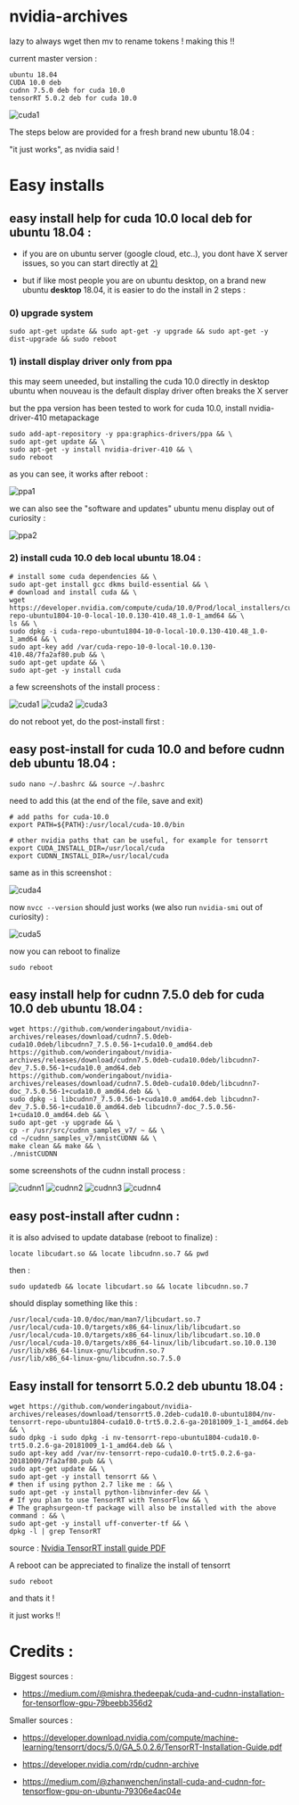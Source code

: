 # nvidia-archives

lazy to always wget then mv to rename tokens ! making this !!

current master version : 

```
ubuntu 18.04
CUDA 10.0 deb
cudnn 7.5.0 deb for cuda 10.0
tensorRT 5.0.2 deb for cuda 10.0
```

![cuda1](https://raw.githubusercontent.com/wonderingabout/nvidia-archives/master/pictures/10.0/cuda1.png)

The steps below are provided for a fresh brand new ubuntu 18.04 :

"it just works", as nvidia said !

# Easy installs

## easy install help for cuda 10.0 local deb for ubuntu 18.04 :

- if you are on ubuntu server (google cloud, etc..), you dont have X 
server issues, so you can start directly at 
[2)](#2-install-cuda-100-deb-local-ubuntu-1804-)

- but if like most people you are on ubuntu desktop, on a brand new 
ubuntu **desktop** 18.04, it is easier to do the install in 2 steps : 

### 0) upgrade system

```
sudo apt-get update && sudo apt-get -y upgrade && sudo apt-get -y dist-upgrade && sudo reboot
```

### 1) install display driver only from ppa

this may seem uneeded, but installing the cuda 10.0 directly in 
desktop ubuntu when nouveau is the default display driver often 
breaks the X server

but the ppa version has been tested to work
for cuda 10.0, install nvidia-driver-410 metapackage

```
sudo add-apt-repository -y ppa:graphics-drivers/ppa && \
sudo apt-get update && \
sudo apt-get -y install nvidia-driver-410 && \
sudo reboot
```

as you can see, it works after reboot : 

![ppa1](https://raw.githubusercontent.com/wonderingabout/nvidia-archives/master/pictures/10.0/ppa1.png)

we can also see the "software and updates" ubuntu 
menu display out of curiosity : 

![ppa2](https://raw.githubusercontent.com/wonderingabout/nvidia-archives/master/pictures/10.0/ppa2.png)

### 2) install cuda 10.0 deb local ubuntu 18.04 :

```
# install some cuda dependencies && \
sudo apt-get install gcc dkms build-essential && \
# download and install cuda && \
wget https://developer.nvidia.com/compute/cuda/10.0/Prod/local_installers/cuda-repo-ubuntu1804-10-0-local-10.0.130-410.48_1.0-1_amd64 && \
ls && \
sudo dpkg -i cuda-repo-ubuntu1804-10-0-local-10.0.130-410.48_1.0-1_amd64 && \
sudo apt-key add /var/cuda-repo-10-0-local-10.0.130-410.48/7fa2af80.pub && \
sudo apt-get update && \
sudo apt-get -y install cuda
```

a few screenshots of the install process : 

![cuda1](https://raw.githubusercontent.com/wonderingabout/nvidia-archives/master/pictures/10.0/cuda1.png)
![cuda2](https://raw.githubusercontent.com/wonderingabout/nvidia-archives/master/pictures/10.0/cuda2.png)
![cuda3](https://raw.githubusercontent.com/wonderingabout/nvidia-archives/master/pictures/10.0/cuda3.png)

do not reboot yet, do the post-install first : 

## easy post-install for cuda 10.0 and before cudnn deb ubuntu 18.04 :

```
sudo nano ~/.bashrc && source ~/.bashrc
```

need to add this (at the end of the file, save and exit) 

```
# add paths for cuda-10.0
export PATH=${PATH}:/usr/local/cuda-10.0/bin

# other nvidia paths that can be useful, for example for tensorrt
export CUDA_INSTALL_DIR=/usr/local/cuda
export CUDNN_INSTALL_DIR=/usr/local/cuda
```

same as in this screenshot : 

![cuda4](https://raw.githubusercontent.com/wonderingabout/nvidia-archives/master/pictures/10.0/cuda4.png)

now `nvcc --version` should just works (we also run `nvidia-smi` 
out of curiosity) : 

![cuda5](https://raw.githubusercontent.com/wonderingabout/nvidia-archives/master/pictures/10.0/cuda5.png)

now you can reboot to finalize

```
sudo reboot
```

## easy install help for cudnn 7.5.0 deb for cuda 10.0 deb ubuntu 18.04 :

```
wget https://github.com/wonderingabout/nvidia-archives/releases/download/cudnn7.5.0deb-cuda10.0deb/libcudnn7_7.5.0.56-1+cuda10.0_amd64.deb https://github.com/wonderingabout/nvidia-archives/releases/download/cudnn7.5.0deb-cuda10.0deb/libcudnn7-dev_7.5.0.56-1+cuda10.0_amd64.deb https://github.com/wonderingabout/nvidia-archives/releases/download/cudnn7.5.0deb-cuda10.0deb/libcudnn7-doc_7.5.0.56-1+cuda10.0_amd64.deb && \
sudo dpkg -i libcudnn7_7.5.0.56-1+cuda10.0_amd64.deb libcudnn7-dev_7.5.0.56-1+cuda10.0_amd64.deb libcudnn7-doc_7.5.0.56-1+cuda10.0_amd64.deb && \
sudo apt-get -y upgrade && \
cp -r /usr/src/cudnn_samples_v7/ ~ && \
cd ~/cudnn_samples_v7/mnistCUDNN && \
make clean && make && \
./mnistCUDNN
```

some screenshots of the cudnn install process :

![cudnn1](https://raw.githubusercontent.com/wonderingabout/nvidia-archives/master/pictures/10.0/cudnn1.png)
![cudnn2](https://raw.githubusercontent.com/wonderingabout/nvidia-archives/master/pictures/10.0/cudnn2.png)
![cudnn3](https://raw.githubusercontent.com/wonderingabout/nvidia-archives/master/pictures/10.0/cudnn3.png)
![cudnn4](https://raw.githubusercontent.com/wonderingabout/nvidia-archives/master/pictures/10.0/cudnn4.png)

## easy post-install after cudnn :

it is also advised to update database (reboot to finalize) :

```
locate libcudart.so && locate libcudnn.so.7 && pwd
```

then :

```
sudo updatedb && locate libcudart.so && locate libcudnn.so.7
```

should display something like this :

```
/usr/local/cuda-10.0/doc/man/man7/libcudart.so.7
/usr/local/cuda-10.0/targets/x86_64-linux/lib/libcudart.so
/usr/local/cuda-10.0/targets/x86_64-linux/lib/libcudart.so.10.0
/usr/local/cuda-10.0/targets/x86_64-linux/lib/libcudart.so.10.0.130
/usr/lib/x86_64-linux-gnu/libcudnn.so.7
/usr/lib/x86_64-linux-gnu/libcudnn.so.7.5.0

```

## Easy install for tensorrt 5.0.2 deb ubuntu 18.04 :

```
wget https://github.com/wonderingabout/nvidia-archives/releases/download/tensorrt5.0.2deb-cuda10.0-ubuntu1804/nv-tensorrt-repo-ubuntu1804-cuda10.0-trt5.0.2.6-ga-20181009_1-1_amd64.deb && \
sudo dpkg -i sudo dpkg -i nv-tensorrt-repo-ubuntu1804-cuda10.0-trt5.0.2.6-ga-20181009_1-1_amd64.deb && \
sudo apt-key add /var/nv-tensorrt-repo-cuda10.0-trt5.0.2.6-ga-20181009/7fa2af80.pub && \
sudo apt-get update && \
sudo apt-get -y install tensorrt && \
# then if using python 2.7 like me : && \
sudo apt-get -y install python-libnvinfer-dev && \
# If you plan to use TensorRT with TensorFlow && \
# The graphsurgeon-tf package will also be installed with the above command : && \
sudo apt-get -y install uff-converter-tf && \
dpkg -l | grep TensorRT
```

source : [Nvidia TensorRT install guide PDF](https://developer.download.nvidia.com/compute/machine-learning/tensorrt/docs/5.0/GA_5.0.2.6/TensorRT-Installation-Guide.pdf)

A reboot can be appreciated to finalize the install of tensorrt

```
sudo reboot
```

and thats it !

it just works !!

# Credits : 

Biggest sources : 

- https://medium.com/@mishra.thedeepak/cuda-and-cudnn-installation-for-tensorflow-gpu-79beebb356d2

Smaller sources :

- https://developer.download.nvidia.com/compute/machine-learning/tensorrt/docs/5.0/GA_5.0.2.6/TensorRT-Installation-Guide.pdf

- https://developer.nvidia.com/rdp/cudnn-archive

- https://medium.com/@zhanwenchen/install-cuda-and-cudnn-for-tensorflow-gpu-on-ubuntu-79306e4ac04e
